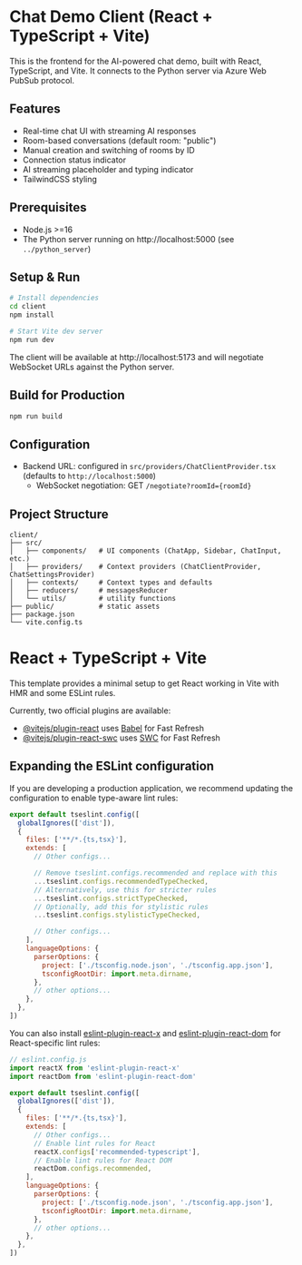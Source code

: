 # Chat Demo Client (React + TypeScript + Vite)

This is the frontend for the AI-powered chat demo, built with React, TypeScript, and Vite. It connects to the Python server via Azure Web PubSub protocol.
## Features
- Real-time chat UI with streaming AI responses
- Room-based conversations (default room: "public")
- Manual creation and switching of rooms by ID
- Connection status indicator
- AI streaming placeholder and typing indicator
- TailwindCSS styling

## Prerequisites
- Node.js >=16
- The Python server running on http://localhost:5000 (see `../python_server`)

## Setup & Run
```bash
# Install dependencies
cd client
npm install

# Start Vite dev server
npm run dev
```

The client will be available at http://localhost:5173 and will negotiate WebSocket URLs against the Python server.

## Build for Production
```bash
npm run build
```

## Configuration
- Backend URL: configured in `src/providers/ChatClientProvider.tsx` (defaults to `http://localhost:5000`)
  - WebSocket negotiation: GET `/negotiate?roomId={roomId}`

## Project Structure
```
client/
├── src/
│   ├── components/   # UI components (ChatApp, Sidebar, ChatInput, etc.)
│   ├── providers/    # Context providers (ChatClientProvider, ChatSettingsProvider)
│   ├── contexts/     # Context types and defaults
│   ├── reducers/     # messagesReducer
│   └── utils/        # utility functions
├── public/           # static assets
├── package.json
└── vite.config.ts
```
# React + TypeScript + Vite

This template provides a minimal setup to get React working in Vite with HMR and some ESLint rules.

Currently, two official plugins are available:

- [@vitejs/plugin-react](https://github.com/vitejs/vite-plugin-react/blob/main/packages/plugin-react) uses [Babel](https://babeljs.io/) for Fast Refresh
- [@vitejs/plugin-react-swc](https://github.com/vitejs/vite-plugin-react/blob/main/packages/plugin-react-swc) uses [SWC](https://swc.rs/) for Fast Refresh

## Expanding the ESLint configuration

If you are developing a production application, we recommend updating the configuration to enable type-aware lint rules:

```js
export default tseslint.config([
  globalIgnores(['dist']),
  {
    files: ['**/*.{ts,tsx}'],
    extends: [
      // Other configs...

      // Remove tseslint.configs.recommended and replace with this
      ...tseslint.configs.recommendedTypeChecked,
      // Alternatively, use this for stricter rules
      ...tseslint.configs.strictTypeChecked,
      // Optionally, add this for stylistic rules
      ...tseslint.configs.stylisticTypeChecked,

      // Other configs...
    ],
    languageOptions: {
      parserOptions: {
        project: ['./tsconfig.node.json', './tsconfig.app.json'],
        tsconfigRootDir: import.meta.dirname,
      },
      // other options...
    },
  },
])
```

You can also install [eslint-plugin-react-x](https://github.com/Rel1cx/eslint-react/tree/main/packages/plugins/eslint-plugin-react-x) and [eslint-plugin-react-dom](https://github.com/Rel1cx/eslint-react/tree/main/packages/plugins/eslint-plugin-react-dom) for React-specific lint rules:

```js
// eslint.config.js
import reactX from 'eslint-plugin-react-x'
import reactDom from 'eslint-plugin-react-dom'

export default tseslint.config([
  globalIgnores(['dist']),
  {
    files: ['**/*.{ts,tsx}'],
    extends: [
      // Other configs...
      // Enable lint rules for React
      reactX.configs['recommended-typescript'],
      // Enable lint rules for React DOM
      reactDom.configs.recommended,
    ],
    languageOptions: {
      parserOptions: {
        project: ['./tsconfig.node.json', './tsconfig.app.json'],
        tsconfigRootDir: import.meta.dirname,
      },
      // other options...
    },
  },
])
```
